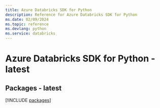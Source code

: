 ```yaml
---
title: Azure Databricks SDK for Python
description: Reference for Azure Databricks SDK for Python
ms.date: 02/09/2024
ms.topic: reference
ms.devlang: python
ms.service: databricks
---
```

# Azure Databricks SDK for Python - latest
## Packages - latest
[!INCLUDE [packages](databricks-index.md)]